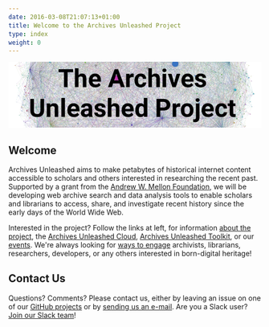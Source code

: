 ```yaml
---
date: 2016-03-08T21:07:13+01:00
title: Welcome to the Archives Unleashed Project
type: index
weight: 0
---
```

![Material Screenshot](/images/hairball-roboto.png)

## Welcome

Archives Unleashed aims to make petabytes of historical internet content accessible to scholars and others interested in researching the recent past. Supported by a grant from the [Andrew W. Mellon Foundation](https://mellon.org), we will be developing web archive search and data analysis tools to enable scholars and librarians to access, share, and investigate recent history since the early days of the World Wide Web.

Interested in the project? Follow the links at left, for information [about the project](/about-project), the [Archives Unleashed Cloud](/cloud), [Archives Unleashed Toolkit](/aut), or our [events](/events). We're always looking for [ways to engage](/get-involved) archivists, librarians, researchers, developers, or any others interested in born-digital heritage!

## Contact Us

Questions? Comments? Please contact us, either by leaving an issue on one of our <a href="https://github.com/archivesunleashed">GitHub projects</a> or by <a href="mailto:i2millig@uwaterloo.ca">sending us an e-mail</a>. Are you a Slack user? [Join our Slack team](https://docs.google.com/forms/d/e/1FAIpQLScXPIH0Ssw63yWqyMkUqHVYmz2-ItBMzHiJQ-sOlJwTA8u5AQ/viewform?usp=sf_link)!